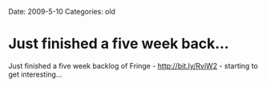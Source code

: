 Date: 2009-5-10
Categories: old

# Just finished a five week back...

Just finished a five week backlog of Fringe -  <a href="http://bit.ly/RviW2" rel="nofollow">http://bit.ly/RviW2</a> - starting to get interesting...

